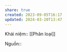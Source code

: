 ```yaml
---
share: true
created: 2023-09-05T16:17
updated: 2024-03-20T13:47
---
```

Khái niệm:: [[Phân loại]]

Nguồn:: 
